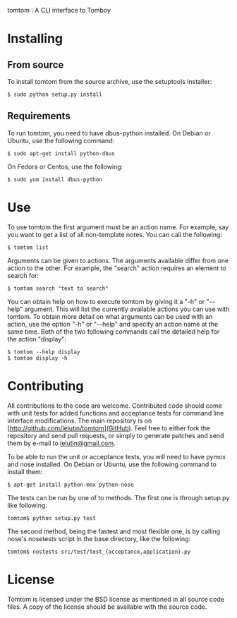 tomtom : A CLI interface to Tomboy

Installing
==========

From source
-----------

To install tomtom from the source archive, use the setuptools installer:

    $ sudo python setup.py install

Requirements
------------

To run tomtom, you need to have dbus-python installed. On Debian or Ubuntu, use
the following command:

    $ sudo apt-get install python-dbus

On Fedora or Centos, use the following:

    $ sudo yum install dbus-python

Use
===

To use tomtom the first argument must be an action name. For example, say you
want to get a list of all non-template notes. You can call the following:

    $ tomtom list

Arguments can be given to actions. The arguments available differ from one
action to the other. For example,
the "search" action requires an element to search for:

    $ tomtom search "text to search"

You can obtain help on how to execute tomtom by giving it a "-h" or "--help"
argument. This will list the currently available actions you can use with
tomtom. To obtain more detail on what arguments can be used with an action, use
the option "-h" or "--help" and specify an action name at the same time. Both
of the two following commands call the detailed help for the action "display":

    $ tomtom --help display
    $ tomtom display -h

Contributing
============

All contributions to the code are welcome. Contributed code should come with
unit tests for added functions and acceptance tests for command line interface
modifications. The main repository is on
[http://github.com/lelutin/tomtom](GitHub). Feel free to either fork the
repository and send pull requests, or simply to generate patches and send them
by e-mail to lelutin@gmail.com.

To be able to run the unit or acceptance tests, you will need to have pymox
and nose installed. On Debian or Ubuntu, use the following command to install
them:

    $ apt-get install python-mox python-nose

The tests can be run by one of to methods. The first one is through setup.py
like following:

    tomtom$ python setup.py test

The second method, being the fastest and most flexible one, is by calling
nose's nosetests script in the base directory, like the following:

    tomtom$ nostests src/test/test_{acceptance,application}.py

License
=======

Tomtom is licensed under the BSD license as mentioned in all source code files.
A copy of the license should be available with the source code.
